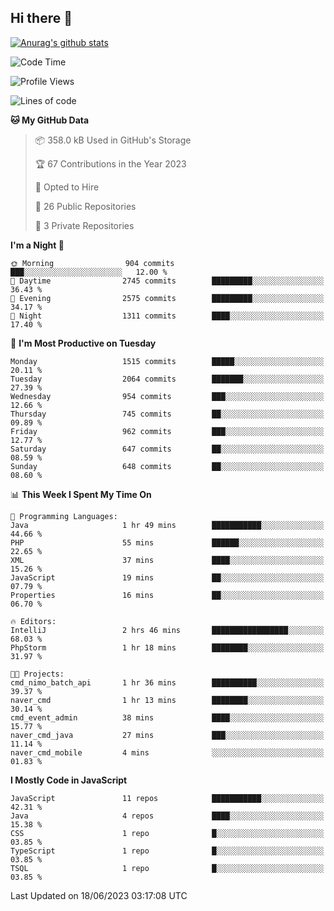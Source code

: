 ## Hi there 👋

[![Anurag's github stats](https://github-readme-stats.vercel.app/api?username=Songwonseok)](https://github.com/anuraghazra/github-readme-stats)



<!--START_SECTION:waka-->
![Code Time](http://img.shields.io/badge/Code%20Time-2%2C273%20hrs%208%20mins-blue)

![Profile Views](http://img.shields.io/badge/Profile%20Views-0-blue)

![Lines of code](https://img.shields.io/badge/From%20Hello%20World%20I%27ve%20Written-35.0%20million%20lines%20of%20code-blue)

**🐱 My GitHub Data** 

> 📦 358.0 kB Used in GitHub's Storage 
 > 
> 🏆 67 Contributions in the Year 2023
 > 
> 💼 Opted to Hire
 > 
> 📜 26 Public Repositories 
 > 
> 🔑 3 Private Repositories 
 > 
**I'm a Night 🦉** 

```text
🌞 Morning                904 commits         ███░░░░░░░░░░░░░░░░░░░░░░   12.00 % 
🌆 Daytime                2745 commits        █████████░░░░░░░░░░░░░░░░   36.43 % 
🌃 Evening                2575 commits        █████████░░░░░░░░░░░░░░░░   34.17 % 
🌙 Night                  1311 commits        ████░░░░░░░░░░░░░░░░░░░░░   17.40 % 
```
📅 **I'm Most Productive on Tuesday** 

```text
Monday                   1515 commits        █████░░░░░░░░░░░░░░░░░░░░   20.11 % 
Tuesday                  2064 commits        ███████░░░░░░░░░░░░░░░░░░   27.39 % 
Wednesday                954 commits         ███░░░░░░░░░░░░░░░░░░░░░░   12.66 % 
Thursday                 745 commits         ██░░░░░░░░░░░░░░░░░░░░░░░   09.89 % 
Friday                   962 commits         ███░░░░░░░░░░░░░░░░░░░░░░   12.77 % 
Saturday                 647 commits         ██░░░░░░░░░░░░░░░░░░░░░░░   08.59 % 
Sunday                   648 commits         ██░░░░░░░░░░░░░░░░░░░░░░░   08.60 % 
```


📊 **This Week I Spent My Time On** 

```text
💬 Programming Languages: 
Java                     1 hr 49 mins        ███████████░░░░░░░░░░░░░░   44.66 % 
PHP                      55 mins             ██████░░░░░░░░░░░░░░░░░░░   22.65 % 
XML                      37 mins             ████░░░░░░░░░░░░░░░░░░░░░   15.26 % 
JavaScript               19 mins             ██░░░░░░░░░░░░░░░░░░░░░░░   07.79 % 
Properties               16 mins             ██░░░░░░░░░░░░░░░░░░░░░░░   06.70 % 

🔥 Editors: 
IntelliJ                 2 hrs 46 mins       █████████████████░░░░░░░░   68.03 % 
PhpStorm                 1 hr 18 mins        ████████░░░░░░░░░░░░░░░░░   31.97 % 

🐱‍💻 Projects: 
cmd_nimo_batch_api       1 hr 36 mins        ██████████░░░░░░░░░░░░░░░   39.37 % 
naver_cmd                1 hr 13 mins        ████████░░░░░░░░░░░░░░░░░   30.14 % 
cmd_event_admin          38 mins             ████░░░░░░░░░░░░░░░░░░░░░   15.77 % 
naver_cmd_java           27 mins             ███░░░░░░░░░░░░░░░░░░░░░░   11.14 % 
naver_cmd_mobile         4 mins              ░░░░░░░░░░░░░░░░░░░░░░░░░   01.83 % 
```

**I Mostly Code in JavaScript** 

```text
JavaScript               11 repos            ███████████░░░░░░░░░░░░░░   42.31 % 
Java                     4 repos             ████░░░░░░░░░░░░░░░░░░░░░   15.38 % 
CSS                      1 repo              █░░░░░░░░░░░░░░░░░░░░░░░░   03.85 % 
TypeScript               1 repo              █░░░░░░░░░░░░░░░░░░░░░░░░   03.85 % 
TSQL                     1 repo              █░░░░░░░░░░░░░░░░░░░░░░░░   03.85 % 
```




 Last Updated on 18/06/2023 03:17:08 UTC
<!--END_SECTION:waka-->
